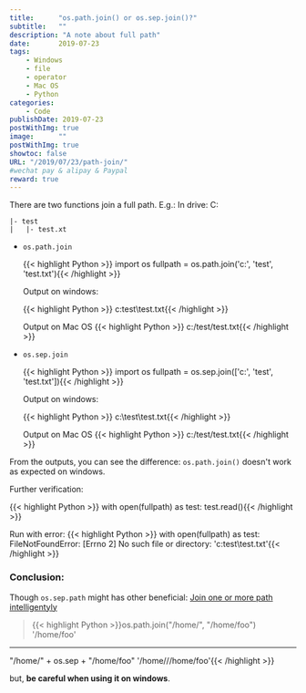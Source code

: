 ```yaml
---
title:      "os.path.join() or os.sep.join()?"
subtitle:   ""
description: "A note about full path"
date:       2019-07-23
tags:
    - Windows
    - file
    - operator
    - Mac OS
    - Python
categories:
    - Code
publishDate: 2019-07-23
postWithImg: true
image:      ""
postWithImg: true
showtoc: false
URL: "/2019/07/23/path-join/"
#wechat pay & alipay & Paypal
reward: true
---
```

There are two functions join a full path. E.g.: In drive: C:

    |- test
    |   |- test.xt

- ```os.path.join```

    {{< highlight Python >}}
import os
fullpath = os.path.join('c:', 'test', 'test.txt'){{< /highlight >}}

    Output on windows:

    {{< highlight Python >}}
c:test\test.txt{{< /highlight >}}

    Output on Mac OS
    {{< highlight Python >}}
c:/test/test.txt{{< /highlight >}}

- ```os.sep.join```


    {{< highlight Python >}}
import os
fullpath = os.sep.join(['c:', 'test', 'test.txt']){{< /highlight >}}

    Output on windows:

    {{< highlight Python >}}
c:\test\test.txt{{< /highlight >}}

    Output on Mac OS
    {{< highlight Python >}}
c:/test/test.txt{{< /highlight >}}

From the outputs, you can see the difference: ```os.path.join()``` doesn't work as expected on windows.

Further verification:

{{< highlight Python >}}
with open(fullpath) as test:
    test.read(){{< /highlight >}}

Run with error:
{{< highlight Python >}}
    with open(fullpath) as test:
FileNotFoundError: [Errno 2] No such file or directory: 'c:test\\test.txt'{{< /highlight >}}

### Conclusion:

Though ```os.sep.path``` might has other beneficial: [Join one or more path intelligentyly](https://stackoverflow.com/a/16789790/2701959)

> {{< highlight Python >}}os.path.join("/home/", "/home/foo")
'/home/foo'
----
"/home/" + os.sep + "/home/foo"
'/home///home/foo'{{< /highlight >}}

but, <strong>be careful when using it on windows</strong>.

